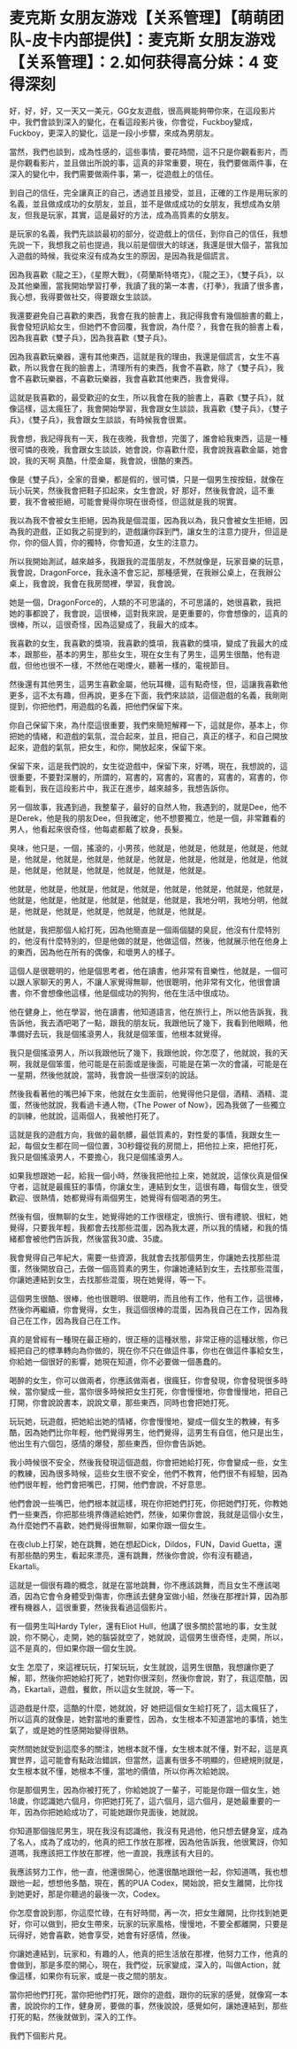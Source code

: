 # 麦克斯 女朋友游戏【关系管理】【萌萌团队-皮卡内部提供】：麦克斯 女朋友游戏【关系管理】：2.如何获得高分妹：4 变得深刻

好，好，好，又一天又一美元，GG女友遊戲，很高興能夠帶你來，在這段影片中，我們會談到深入的變化，在看這段影片後，你會從，Fuckboy變成，Fuckboy，更深入的變化，這是一段小步驟，來成為男朋友。

當然，我們也談到，成為性感的，這些事情，要花時間，這不只是你觀看影片，而是你觀看影片，並且做出所說的事，這真的非常重要，現在，我們要做兩件事，在深入的變化中，我們需要做兩件事，第一，從遊戲上的信任。

到自己的信任，完全讓真正的自己，透過並且接受，並且，正確的工作是用玩家的名義，並且做成成功的女朋友，並且，並不是做成成功的女朋友，我想成為女朋友，但我是玩家，其實，這是最好的方法，成為高質素的女朋友。

是玩家的名義，我們先談談最初的部分，從遊戲上的信任，到你自己的信任，我想先說一下，我想我之前也提過，我以前是個很大的球迷，我還是很大個子，當我加入遊戲的時候，我從來沒有成為女生的原因，是因為我是個謊言。

因為我喜歡《龍之王》，《星際大戰》，《荷蘭斯特塔克》，《龍之王》，《雙子兵》，以及其他樂團，當我開始學習打拳，我讀了我的第一本書，《打拳》，我讀了很多書，我心想，我得要做社交，得要跟女生談談。

我還要避免自己喜歡的東西，我會在我的臉書上，我記得我會有幾個臉書的戴上，我會發短訊給女生，但她們不會回覆，我會說，為什麼？，我會在我的臉書上看，因為我喜歡《雙子兵》，因為我喜歡《雙子兵》。

因為我喜歡玩樂器，還有其他東西，這就是我的理由，我還是個謊言，女生不喜歡，所以我會在我的臉書上，清理所有的東西，我會不喜歡，除了《雙子兵》，我會不喜歡玩樂器，不喜歡玩樂器，我會喜歡其他東西，我會覺得。

這就是我喜歡的，最受歡迎的女生，所以我會在我的臉書上，喜歡《雙子兵》，就像這樣，這太瘋狂了，我會開始學習，我會跟女生談談，我喜歡《雙子兵》，《雙子兵》，《雙子兵》，我會跟女生談談，有時候我會很累。

我會想，我記得我有一天，我在夜晚，我會想，完蛋了，誰會給我東西，這是一種很可憐的夜晚，我會跟女生談談，她會說，你喜歡什麼，我會說我喜歡金屬，她會說，我的天啊 真酷，什麼金屬，我會說，很酷的東西。

像是《雙子兵》，全家的音樂，都是假的，很可憐，只是一個男生按按鈕，就像在玩小玩笑，然後我會把鞋子扣起來，女生會說，好 那好，然後我會說，這不重要，我不會被拒絕，可能會覺得你現在很奇怪，但這就是我的現實。

我以為我不會被女生拒絕，因為我是個混蛋，因為我以為，我只會被女生拒絕，因為我的遊戲，正如我之前提到的，遊戲讓你踩到門，讓女生的注意力提升，但這是你，你的個人質，你的獨特，你會知道，女生的注意力。

所以我開始測試，越來越多，我跟我的混蛋朋友，不然就像是，玩家音樂的玩意，我會說，DragonForce，我永遠不會忘記，那種感覺，在我辦公桌上，在我辦公桌上，我會說，我會在我房間裡，學習，我會說。

她是一個，DragonForce的，人類的不可思議的，不可思議的，她很喜歡，我把她的事都說了，我會說，這很棒，這對我來說，是更重要的，你會想像的，這真的很棒，所以，這很奇怪，因為這變成了，我最大的成本。

我喜歡的女生，我喜歡的獎項，我喜歡的獎項，我喜歡的獎項，變成了我最大的成本，跟那些，基本的男生，那些女生，現在女生有了男生，這男生很酷，他有遊戲，但他也很不一樣，不然他在喝煙火，聽著一樣的，電視節目。

然後還有其他男生，這男生喜歡金屬，他玩耳機，這有點奇怪，但，這讓我喜歡他更多，這不太有趣，但再說，更多在下面，我們來談談，這個遊戲的名義，我剛剛提到，你把他們，用遊戲的名義，把他們保留下來。

你自己保留下來，為什麼這很重要，我們來簡短解釋一下，這就是你，基本上，你把她的情緒，和遊戲的氣氛，混合起來，並且，把自己，真正的樣子，和自己開放起來，遊戲的氣氛，把女生，和你，開放起來，保留下來。

保留下來，這是我們說的，女生從遊戲中，保留下來，好嗎，現在，我想說的，這很重要，不要對深層的，所謂的，寫書的，寫書的，寫書的，寫書的，寫書的，你能看到，我在這段影片中，我正在進步，越來越多，我想告訴你。

另一個故事，我遇到過，我整輩子，最好的自然人物，我遇到的，就是Dee，他不是Derek，他是我的朋友Dee，但我確定，他不想要獨立，他是一個，非常難看的男人，他看起來很奇怪，他每處都戴了紋身，長髮。

臭味，他只是，一個，搖滾的，小男孩，他就是，他就是，他就是，他就是，他就是，他就是，他就是，他就是，他就是，他就是，他就是，他就是，他就是，他就是，他就是，他就是，他就是，他就是，他就是，他就是。

他就是，他就是，他就是，他就是，他就是，他就是，他就是，他就是，他就是，他就是，他就是，他就是，他就是，他就是，他就是，我地分明，我地分明，他就是，他就是，他就是，他就是，他就是，他就是，他就是。

他就是，我把那個人給打死，因為他簡直是一個兩個腿的臭屁，他沒有什麼特別的，他沒有什麼特別的，但是他做的就是，他做這個，然後，他就展示他在他身上的東西，因為他在所有的偶像，和壞男人的樣子。

這個人是很聰明的，他是個思考者，他在讀書，他非常有音樂性，他就是，一個可以跟人家聊天的男人，不讓人家覺得無聊，他很聰明，他非常有文化，他很會讀書，你不會想像他這樣，他是個成功的狗狗，他在生活中很成功。

他在健身上，他在學習，他在讀書，他知道語言，他在旅行上，所以他告訴我，我告訴他，我去酒吧喝了一點，跟我的朋友玩，我跟他玩了幾下，我看到他眼睛，他準備好去玩，我是個搖滾男人，我就是個笨蛋，他根本就覺得。

我只是個搖滾男人，所以我跟他玩了幾下，我跟他說，你怎麼了，他就說，我的天啊，我就是個笨蛋，他可能是在前面或是後面，可能是在第一次的會議，可能是在一星期，然後他就說，當時，我會說一些很深刻的說話。

然後我看著他的嘴巴掉下來，他就在女生面前，他覺得他只是個，酒精、酒精、混蛋，然後他就說，我看過卡通人物，《The Power of Now》，因為我做了一些獨立的訓練，他就說，這兩個人，我被他打死了。

這就是我的遊戲方向，我做的最骯髒，最低質素的，對性愛的事情，我跟女生一起，每個女生都在同一個位置，30秒鐘從我的房間上，把他拉上來，把他打死，我只是個搖滾男人，不要擔心，我只是個搖滾男人。

如果我想跟她一起，給我一個小時，然後我把他拉上來，她就說，這傢伙真是個保守者，這就是最瘋狂的事情，你讓女生，連結到女生，這很有趣，每個女生，很受歡迎、很熱情，她都覺得有兩個男生，她覺得有個喝酒的男生。

然後有個，很無聊的女生，她覺得她的工作很穩定，很旅行、很有禮貌、很紅，她覺得，只要我年輕，我都會去找那些混蛋，因為我太遲，所以我的情緒，和我的情緒都會被他們告訴我，然後當我30歲、35歲。

我會覺得自己年紀大，需要一些資源，我就會去找那個男生，你讓她去找那些混蛋，然後開放自己，去做一個高質素的男生，你讓她連結到女生，去找那些混蛋，你讓她連結到女生，去找那些混蛋，現在她覺得，等一下。

這個男生很酷、很棒，他也很聰明、很聰明，而且他有工作，他有工作，這很棒，然後你再繼續，你會覺得，女生，我這個很棒的混蛋，因為我自己在工作，因為我自己在工作，因為我自己在工作。

真的是曾經有一種現在最正極的，很正極的這種狀態，非常正極的這種狀態，你已經把自己的標準轉向為你做的，現在你不只在做這件事，你也在做這件事給女生，你給她一個很好的影響，她現在知道，你不必要做一個愚蠢的。

喝醉的女生，你可以做兩者，你應該做兩者，很瘋狂，你會發現，你會發現很多時候，當你變成一些，當你很多時候把女生打死，你會慢慢地，你會慢慢地，把自己打開，你會說說書本，說說文章，那些東西，同時也會把她打死。

玩玩她，玩遊戲，把她給出她的情緒，你會慢慢地，變成一個女生的教練，有多酷，因為她們比你年輕，他們覺得男生，他們覺得，這男生有自信，他只是出生，他出生有六個包，感情的爆發，那些東西，但你會告訴她。

我小時候很不安全，然後我發現這個遊戲，你會把她給打死，你會變成一些，女生的教練，因為很多時候，這些女生很不安全，他們不教育，他們很不有經驗，因為他們很年輕，他們會把嘴巴，打開，他們會說，不好意思。

他們會說一些嘴巴，他們根本就這樣，現在你把她們打死，你把她們打死，你教她們一些東西，你把那些境界傳遞給她們，然後，如果你會說，我就是這個小女生，為什麼她們不喜歡，她們覺得很無聊，如果你跟一個女生。

在夜club上打架，她在跳舞，她在想起Dick，Dildos，FUN，David Guetta，還有那些酷的男生，看起來漂亮，還有跳舞，然後你會說，你有沒有聽過，Ekartali。

這就是一個很有趣的概念，就是在當地跳舞，你不應該跳舞，而且女生不應該喝酒，因為它會令身體受到傷害，你應該去健身室做小組，然後在那裡計算，因為那裡有機器人，這很重要，然後我看過這個影片。

有一個男生叫Hardy Tyler，還有Eliot Hull，他講了很多關於當地的事，女生就說，你不開心，走開，她的腦袋就空了，她就說，這個男生很奇怪，走開，所以，這不是真的，但如果你跟一個女生說。

女生 怎麼了，來這裡玩玩，打架玩玩，女生就說，這男生很酷，我想讓你更了解，耶，然後你把她給打死了，她對你很深刻，然後你會說，對了，我這麼酷，因為，Ekartali，遊戲，餐飲，所以這女生就說，等一下。

這遊戲是什麼，這酷的什麼，她就說，好 她把這個女生給打死了，這太瘋狂了，所以這真的就像是，她對當地的重要性，因為，女生根本不知道當地的事情，她生氣了，或是她的性感開始變得很熱。

突然間她就受到這麼多的關注，她根本就不懂，女生根本就不懂，對不起，這是真實世界，這可能會有點政治錯誤，但當然，這裏有很多不明顯的，但總規則就是，女生根本就不懂，她根本不懂，當地的價值，所以你再次給她說。

你是那個男生，因為你被打死了，你給她說了一輩子，可能是你跟一個女生，她18歲，你認識她六個月，你把她打死了，這六個月，這六個月，是她最重要的一年，因為你把她給成功了，可能她跟你見面後，她就說。

你知道那個強尼男生，現在我沒有認識他，我沒有見過他，他只想去健身室，成為了名人，成為了成功的，他真的把工作放在那裡，因為他告訴我，他很驚訝，你知道嗎，我應該把工作放在那裡，他一直說，我應該有大目的。

我應該努力工作，他一直，他還很開心，他還很酷地跟他一起，你知道嗎，我也想跟他一起，想想他多酷，現在，舊的PUA Codex，開始說，把女生離開，比你找到她更好，那是你聽過的最後一次，Codex。

你怎麼會說到那，你這麼忙碌，在有好時間，再一次，把女生離開，比你找到她更好，你可以做到，把女生帶來，玩家的玩家風格，慢慢地，不要全都離開，只要是玩得好，她會喜歡，她會享受，她會有好感情，然後。

你讓她連結到，玩家和，有趣的人，他真的把生活放在那裡，他努力工作，他真的會做到，那是多麼的開心，現在，我們從，玩家變成，深入的，叫做Action，就像這樣，如果你有玩家，或是一夜之間的朋友。

當你把他們打死，當你把他們打死，跟你的遊戲，跟你的玩家的感覺，就像寫一本書，說說你的工作，健身房，要做的事，然後說說，感覺如何，讓她連結到，那些打死的點，然後就做到，深入的工作。

我們下個影片見。